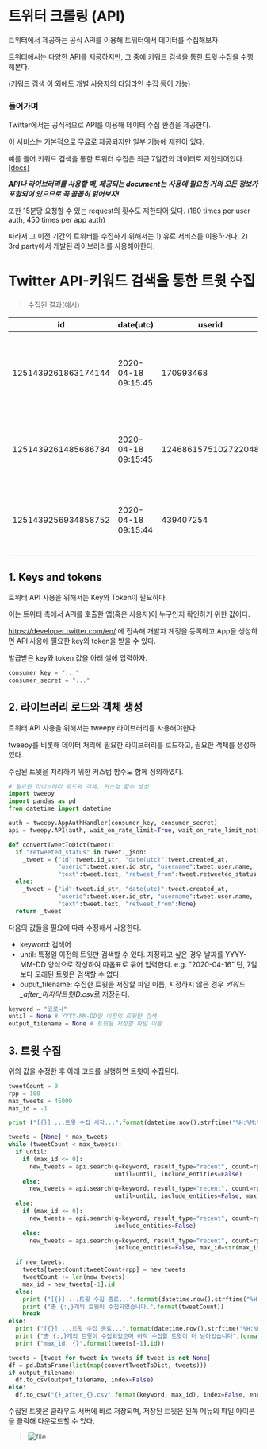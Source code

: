 # 트위터 크롤링 (API)

트위터에서 제공하는 공식 API를 이용해 트위터에서 데이터를 수집해보자.

트위터에서는 다양한 API를 제공하지만, 그 중에 키워드 검색을 통한 트윗 수집을 수행해본다.

(키워드 검색 이 외에도 개별 사용자의 타임라인 수집 등이 가능)

### 들어가며

Twitter에서는 공식적으로 API를 이용해 데이터 수집 환경을 제공한다.

이 서비스는 기본적으로 무료로 제공되지만 일부 기능에 제한이 있다.

예를 들어 키워드 검색을 통한 트위터 수집은 최근 7일간의 데이터로 제한되어있다. [[docs]](https://developer.twitter.com/en/docs/tweets/search/overview)

***API나 라이브러리를 사용할 때, 제공되는 document는 사용에 필요한 거의 모든 정보가 포함되어 있으므로 꼭 꼼꼼히 읽어보자!***

또한 15분당 요청할 수 있는 request의 횟수도 제한되어 있다. (180 times per user auth, 450 times per app auth)

따라서 그 이전 기간의 트위터를 수집하기 위해서는 1) 유료 서비스를 이용하거나, 2) 3rd party에서 개발된 라이브러리를 사용해야한다.

# Twitter API-키워드 검색을 통한 트윗 수집

> 수집된 결과(예시)

id | date(utc) | userid | username | text | retweet_from
--- | --- | --- | --- | --- | ---
1251439261863174144 | 2020-04-18 09:15:45 | 170993468 | 새로운 대한민국 | RT @khwook9: 이거 큰일 입니다 중대원전부 빨리격리 해야할듯 하네요 젊은친... | 1251382335079018496
1251439261485686784 | 2020-04-18 09:15:45 | 1246861575102722048 | 전분 | RT @OO_basic: 엥? 좆주빈 재산 몰수해서 왜 코로나 사태 진정에다가 쓰자... | 1251077873303199749
1251439256934858752 | 2020-04-18 09:15:44 | 439407254 | 취향이 운명이다~ | RT @hohonim70: 340만명 입국했는데 직원 확진 0명.. '코로나 방역관... | 1251280802110779392

## 1. Keys and tokens

트위터 API 사용을 위해서는 Key와 Token이 필요하다.

이는 트위터 측에서 API를 호출한 앱(혹은 사용자)이 누구인지 확인하기 위한 값이다.

https://developer.twitter.com/en/ 에 접속해 개발자 계정을 등록하고 App을 생성하면 API 사용에 필요한 key와 token을 받을 수 있다.

발급받은 key와 token 값을 아래 셀에 입력하자.

```python
consumer_key = "..."
consumer_secret = "..."
```

## 2. 라이브러리 로드와 객체 생성

트위터 API 사용을 위해서는 tweepy 라이브러리를 사용해야한다.

tweepy를 비롯해 데이터 처리에 필요한 라이브러리를 로드하고, 필요한 객체를 생성하였다.

수집된 트윗을 처리하기 위한 커스텀 함수도 함께 정의하였다.

```python
# 필요한 라이브러리 로드와 객체, 커스텀 함수 생성
import tweepy
import pandas as pd
from datetime import datetime

auth = tweepy.AppAuthHandler(consumer_key, consumer_secret)
api = tweepy.API(auth, wait_on_rate_limit=True, wait_on_rate_limit_notify=True)

def convertTweetToDict(tweet):
  if "retweeted_status" in tweet._json:
    _tweet = {"id":tweet.id_str, "date(utc)":tweet.created_at,
              "userid":tweet.user.id_str, "username":tweet.user.name,
              "text":tweet.text, "retweet_from":tweet.retweeted_status.id_str}
  else:
    _tweet = {"id":tweet.id_str, "date(utc)":tweet.created_at,
              "userid":tweet.user.id_str, "username":tweet.user.name,
              "text":tweet.text, "retweet_from":None}
  return _tweet
```

다음의 값들을 필요에 따라 수정해서 사용한다.

- keyword: 검색어
- until: 특정일 이전의 트윗만 검색할 수 있다. 지정하고 싶은 경우 날짜를 YYYY-MM-DD 양식으로 작성하여 따옴표로 묶어 입력한다. e.g. "2020-04-16" 단, 7일 보다 오래된 트윗은 검색할 수 없다.
- ouput_filename: 수집한 트윗을 저장할 파일 이름, 지정하지 않은 경우 *키워드_after_마지막트윗ID.csv*로 저장된다.

```python
keyword = "코로나"
until = None # YYYY-MM-DD일 이전의 트윗만 검색
output_filename = None # 트윗을 저장할 파일 이름
```

## 3. 트윗 수집

위의 값을 수정한 후 아래 코드를 실행하면 트윗이 수집된다.

```python
tweetCount = 0
rpp = 100
max_tweets = 45000
max_id = -1

print ("[{}] ...트윗 수집 시작...".format(datetime.now().strftime("%H:%M:%S")))

tweets = [None] * max_tweets
while (tweetCount < max_tweets):
  if until:
    if (max_id <= 0):
      new_tweets = api.search(q=keyword, result_type="recent", count=rpp,
                              until=until, include_entities=False)
    else:
      new_tweets = api.search(q=keyword, result_type="recent", count=rpp,
                              until=until, include_entities=False, max_id=str(max_id-1))
  else:
    if (max_id <= 0):
      new_tweets = api.search(q=keyword, result_type="recent", count=rpp,
                              include_entities=False)
    else:
      new_tweets = api.search(q=keyword, result_type="recent", count=rpp,
                              include_entities=False, max_id=str(max_id-1))

  if new_tweets:
    tweets[tweetCount:tweetCount+rpp] = new_tweets
    tweetCount += len(new_tweets)
    max_id = new_tweets[-1].id
  else:
    print ("[{}] ...트윗 수집 종료...".format(datetime.now().strftime("%H:%M:%S")))
    print ("총 {:,}개의 트윗이 수집되었습니다.".format(tweetCount))
    break
else:
  print ("[{}] ...트윗 수집 종료...".format(datetime.now().strftime("%H:%M:%S")))
  print ("총 {:,}개의 트윗이 수집되었으며 아직 수집할 트윗이 더 남아있습니다".format(tweetCount))
  print ("max_id: {}".format(tweets[-1].id))

tweets = [tweet for tweet in tweets if tweet is not None]
df = pd.DataFrame(list(map(convertTweetToDict, tweets)))
if output_filename:
  df.to_csv(output_filename, index=False)
else:
  df.to_csv("{}_after_{}.csv".format(keyword, max_id), index=False, encoding='euc-kr')
```

수집된 트윗은 클라우드 서버에 바로 저장되며, 저장된 트윗은 왼쪽 메뉴의 파일 아이콘을 클릭해 다운로드할 수 있다.

> ![file](https://i.imgur.com/23PGHwb.png)

## 
